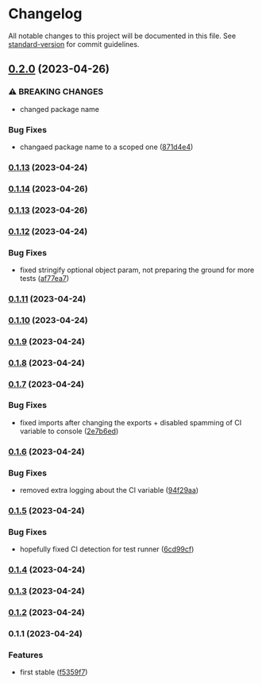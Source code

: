 # Changelog

All notable changes to this project will be documented in this file. See [standard-version](https://github.com/conventional-changelog/standard-version) for commit guidelines.

## [0.2.0](https://github.com/murolem/logger/compare/v0.1.14...v0.2.0) (2023-04-26)


### ⚠ BREAKING CHANGES

* changed package name

### Bug Fixes

* changaed package name to a scoped one ([871d4e4](https://github.com/murolem/logger/commit/871d4e4891743e2678e651bb966df48797db9b4e))

### [0.1.13](https://github.com/murolem/logger/compare/v0.1.12...v0.1.13) (2023-04-24)

### [0.1.14](https://github.com/murolem/logger/compare/v0.1.12...v0.1.14) (2023-04-26)

### [0.1.13](https://github.com/murolem/logger/compare/v0.1.12...v0.1.13) (2023-04-26)

### [0.1.12](https://github.com/murolem/logger/compare/v0.1.11...v0.1.12) (2023-04-24)


### Bug Fixes

* fixed stringify optional object param, not preparing the ground for more tests ([af77ea7](https://github.com/murolem/logger/commit/af77ea70f40a290ded10bf0d32213a89ff7be114))

### [0.1.11](https://github.com/murolem/logger/compare/v0.1.10...v0.1.11) (2023-04-24)

### [0.1.10](https://github.com/murolem/logger/compare/v0.1.9...v0.1.10) (2023-04-24)

### [0.1.9](https://github.com/murolem/logger/compare/v0.1.8...v0.1.9) (2023-04-24)

### [0.1.8](https://github.com/murolem/logger/compare/v0.1.7...v0.1.8) (2023-04-24)

### [0.1.7](https://github.com/murolem/logger/compare/v0.1.6...v0.1.7) (2023-04-24)


### Bug Fixes

* fixed imports after changing the exports + disabled spamming of CI variable to console ([2e7b6ed](https://github.com/murolem/logger/commit/2e7b6ed240a7ce4fe2610bc3e26217e27eadc117))

### [0.1.6](https://github.com/murolem/logger/compare/v0.1.5...v0.1.6) (2023-04-24)


### Bug Fixes

* removed extra logging about the CI variable ([94f29aa](https://github.com/murolem/logger/commit/94f29aaa6ab6e1c8f462af73499b5ca3e2a5fb2b))

### [0.1.5](https://github.com/Eleseer/logger/compare/v0.1.4...v0.1.5) (2023-04-24)


### Bug Fixes

* hopefully fixed CI detection for test runner ([6cd99cf](https://github.com/Eleseer/logger/commit/6cd99cf0814320544345b6a16324cf58d9603821))

### [0.1.4](https://github.com/Eleseer/logger/compare/v0.1.3...v0.1.4) (2023-04-24)

### [0.1.3](https://github.com/Eleseer/logger/compare/v0.1.1...v0.1.3) (2023-04-24)

### [0.1.2](https://github.com/Eleseer/logger/compare/v0.1.1...v0.1.2) (2023-04-24)

### 0.1.1 (2023-04-24)


### Features

* first stable ([f5359f7](https://github.com/Eleseer/logger/commit/f5359f72f21da0215acb4c2ac9098106ad77fa6b))
